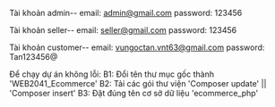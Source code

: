 Tài khoản admin--
email: admin@gmail.com
password: 123456

Tài khoản seller--
email: seller@gmail.com
password: 123456

Tài khoản customer--
email: vungoctan.vnt63@gmail.com
password: Tan123456@

Để chạy dự án không lỗi:
B1: Đổi tên thư mục gốc thành 'WEB2041_Ecommerce'
B2: Tải các gói thư viện 'Composer update' || 'Composer insert'
B3: Đặt đúng tên cơ sở dữ liệu 'ecommerce_php'
